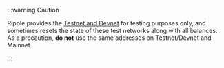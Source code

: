 :::warning Caution

Ripple provides the [Testnet and Devnet](/docs/concepts/understanding-xrpl/networks/parallel-networks.md) for testing purposes only, and sometimes resets the state of these test networks along with all balances. As a precaution, **do not** use the same addresses on Testnet/Devnet and Mainnet.

:::
